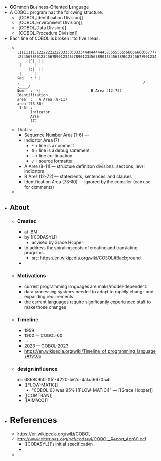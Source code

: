 - **CO**mmon **B**usiness-**O**riented **L**anguage
- A COBOL program has the following structure:
	- [[COBOL/Identification Division]]
	- [[COBOL/Environment Division]]
	- [[COBOL/Data Division]]
	- [[COBOL/Procedure Division]]
- Each line of COBOL is broken into five areas:
	- ```
	           11111111112222222222333333333344444444445555555555666666666677777777778
	  12345678901234567890123456789012345678901234567890123456789012345678901234567890
	  |    |^|  ||                                                           ||      |
	  |    |:|  ||                                                           ||      |
	  Seq   : \ | \_________________________________________________________/  \____/
	  Num   :  \|                       B Area (12-72)                          Identification
	  Area  :   A Area (8-11)                                                   Area (73-80)
	  (1-6) :
	        Indicator
	        Area
	        (7)
	  ```
	- That is:
		- Sequence Number Area (1-6) —
		- Indicator Area (7)
			- `*` = line is a comment
			- `D` = line is a debug statement
			- `-` = line continuation
			- `/` = source formatter
		- A Area (8-11) — structure definition divisions, sections, level indicators
		- B Area (12-72) — statements, sentences, and clauses
		- Identification Area (73-80) — ignored by the compiler (can use for comments)
	-
- ## About
	- ### Created
		- at IBM
		- by [[CODASYL]]
			- advised by Grace Hopper
		- to address the spiraling costs of creating and translating programs.
			- src: https://en.wikipedia.org/wiki/COBOL#Background
		-
	- ### Motivations
		- current programming languages are make/model-dependent.
		- data processing systems needed to adapt to rapidly change and expanding requirements
		- the current languages require significantly experienced staff to make those changes
	- ### Timeline
		- 1959
		- 1960 — COBOL-60
		- ...
		- 2023 — COBOL-2023
		- https://en.wikipedia.org/wiki/Timeline_of_programming_languages#1950s
	- ### design influence
	  id:: 686809b0-ff51-4220-be2c-4a1aa66705ab
		- [[FLOW-MATIC]]
			- "COBOL 60 was 95% [[FLOW-MATIC]]" — [[Grace Hopper]]
		- [[COMTRAN]]
		- [[AIMACO]]
- # References
	- https://en.wikipedia.org/wiki/COBOL
	- http://www.bitsavers.org/pdf/codasyl/COBOL_Report_Apr60.pdf
		- [[CODASYL]]'s initial specification
		-
	-